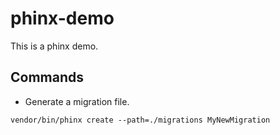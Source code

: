 # phinx-demo

This is a phinx demo.

## Commands

- Generate a migration file.

```
vendor/bin/phinx create --path=./migrations MyNewMigration
```
